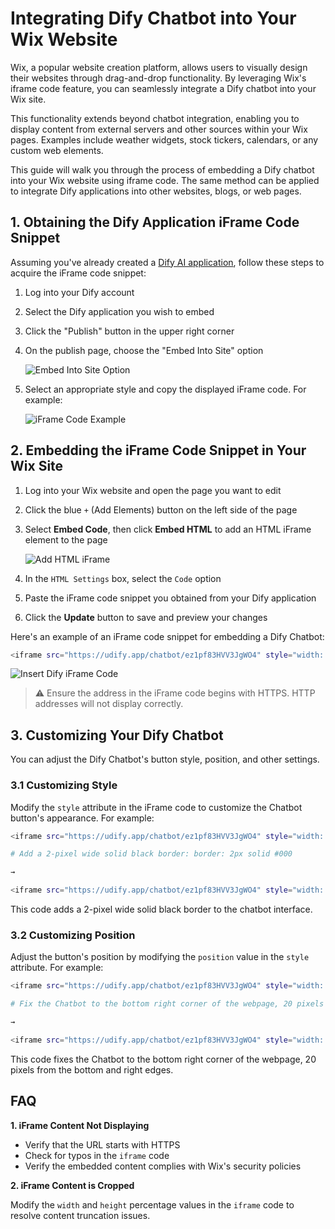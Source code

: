 # Integrating Dify Chatbot into Your Wix Website

Wix, a popular website creation platform, allows users to visually design their websites through drag-and-drop functionality. By leveraging Wix's iframe code feature, you can seamlessly integrate a Dify chatbot into your Wix site.

This functionality extends beyond chatbot integration, enabling you to display content from external servers and other sources within your Wix pages. Examples include weather widgets, stock tickers, calendars, or any custom web elements.

This guide will walk you through the process of embedding a Dify chatbot into your Wix website using iframe code. The same method can be applied to integrate Dify applications into other websites, blogs, or web pages.

## 1. Obtaining the Dify Application iFrame Code Snippet

Assuming you've already created a [Dify AI application](https://docs.dify.ai/guides/application-orchestrate/creating-an-application), follow these steps to acquire the iFrame code snippet:

1. Log into your Dify account
2. Select the Dify application you wish to embed
3. Click the "Publish" button in the upper right corner
4.  On the publish page, choose the "Embed Into Site" option

    ![Embed Into Site Option](https://assets-docs.dify.ai//img/en/use-cases/69e32259e16113a85efb36a55ff103e9.webp)
5.  Select an appropriate style and copy the displayed iFrame code. For example:

    ![iFrame Code Example](https://assets-docs.dify.ai//img/en/use-cases/6de46e88bcfe958365970e58c91e4bdd.webp)

## 2. Embedding the iFrame Code Snippet in Your Wix Site

1. Log into your Wix website and open the page you want to edit
2. Click the blue `+` (Add Elements) button on the left side of the page
3.  Select **Embed Code**, then click **Embed HTML** to add an HTML iFrame element to the page

    ![Add HTML iFrame](https://assets-docs.dify.ai//img/en/use-cases/f8e96ede33b585b00d0be569e13dee1f.webp)
4. In the `HTML Settings` box, select the `Code` option
5. Paste the iFrame code snippet you obtained from your Dify application
6. Click the **Update** button to save and preview your changes

Here's an example of an iFrame code snippet for embedding a Dify Chatbot:

```bash
<iframe src="https://udify.app/chatbot/ez1pf83HVV3JgWO4" style="width: 100%; height: 100%; min-height: 700px" frameborder="0" allow="microphone"></iframe>
```

![Insert Dify iFrame Code](https://assets-docs.dify.ai//img/en/use-cases/f89b4bd5893e1d522e5a8bd896bee11f.webp)

> ⚠️ Ensure the address in the iFrame code begins with HTTPS. HTTP addresses will not display correctly.

## 3. Customizing Your Dify Chatbot

You can adjust the Dify Chatbot's button style, position, and other settings.

### 3.1 Customizing Style

Modify the `style` attribute in the iFrame code to customize the Chatbot button's appearance. For example:

```bash
<iframe src="https://udify.app/chatbot/ez1pf83HVV3JgWO4" style="width: 100%; height: 100%; min-height: 700px" frameborder="0" allow="microphone"></iframe>

# Add a 2-pixel wide solid black border: border: 2px solid #000

→

<iframe src="https://udify.app/chatbot/ez1pf83HVV3JgWO4" style="width: 80%; height: 80%; min-height: 500px; border: 2px solid #000;" frameborder="0" allow="microphone"></iframe>
```

This code adds a 2-pixel wide solid black border to the chatbot interface.

### 3.2 Customizing Position

Adjust the button's position by modifying the `position` value in the `style` attribute. For example:

```bash
<iframe src="https://udify.app/chatbot/ez1pf83HVV3JgWO4" style="width: 100%; height: 100%; min-height: 700px" frameborder="0" allow="microphone"></iframe>

# Fix the Chatbot to the bottom right corner of the webpage, 20 pixels from the bottom and right edges.

→

<iframe src="https://udify.app/chatbot/ez1pf83HVV3JgWO4" style="width: 100%; height: 100%; min-height: 700px; position: fixed; bottom: 20px; right: 20px;" frameborder="0" allow="microphone"></iframe>
```

This code fixes the Chatbot to the bottom right corner of the webpage, 20 pixels from the bottom and right edges.

## FAQ

**1. iFrame Content Not Displaying**

* Verify that the URL starts with HTTPS
* Check for typos in the `iframe` code
* Verify the embedded content complies with Wix's security policies

**2. iFrame Content is Cropped**

Modify the `width` and `height` percentage values in the `iframe` code to resolve content truncation issues.
